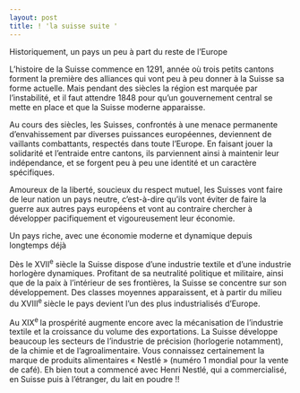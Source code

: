 ```yaml
---
layout: post
title: ! 'la suisse suite '
---
```


<p>Historiquement, un pays un peu à part du reste de l’Europe</p>
<p>L’histoire de la Suisse commence en 1291, année où trois petits cantons forment la première des alliances qui vont peu à peu donner à la Suisse sa forme actuelle. Mais pendant des siècles la région est marquée par l’instabilité, et il faut attendre 1848 pour qu’un gouvernement central se mette en place et que la Suisse moderne apparaisse.</p>
<p>Au cours des siècles, les Suisses, confrontés à une menace permanente d’envahissement par diverses puissances européennes, deviennent de vaillants combattants, respectés dans toute l’Europe. En faisant jouer la solidarité et l’entraide entre cantons, ils parviennent ainsi à maintenir leur indépendance, et se forgent peu à peu une identité et un caractère spécifiques.</p>
<p>Amoureux de la liberté, soucieux du respect mutuel, les Suisses vont faire de leur nation un pays neutre, c’est-à-dire qu’ils vont éviter de faire la guerre aux autres pays européens et vont au contraire chercher à développer pacifiquement et vigoureusement leur économie.</p>
</p>
<p>Un pays riche, avec une économie moderne et dynamique depuis longtemps déjà</p>
<p>Dès le XVII<sup>e</sup> siècle la Suisse dispose d’une industrie textile et d’une industrie horlogère dynamiques. Profitant de sa neutralité politique et militaire, ainsi que de la paix à l’intérieur de ses frontières, la Suisse se concentre sur son développement. Des classes moyennes apparaissent, et à partir du milieu du XVIII<sup>e </sup>siècle le pays devient l’un des plus industrialisés d’Europe. </p>
<p>Au XIX<sup>e </sup>la prospérité augmente encore avec la mécanisation de l’industrie textile et la croissance du volume des exportations. La Suisse développe beaucoup les secteurs de l’industrie de précision (horlogerie notamment), de la chimie et de l’agroalimentaire. Vous connaissez certainement la marque de produits alimentaires « Nestlé » (numéro 1 mondial pour la vente de café). Eh bien tout a commencé avec Henri Nestlé, qui a commercialisé, en Suisse puis à l’étranger, du lait en poudre !!</p>
</p>
<p></p>
